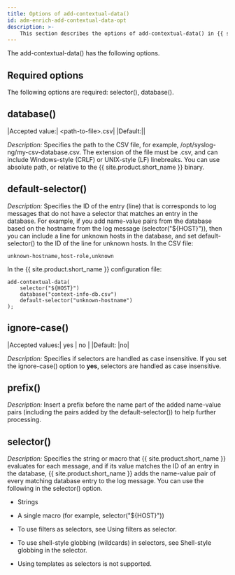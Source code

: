```yaml
---
title: Options of add-contextual-data()
id: adm-enrich-add-contextual-data-opt
description: >-
	This section describes the options of add-contextual-data() in {{ site.product.short_name }}.
---
```


The add-contextual-data() has the following options.

## Required options

The following options are required: selector(), database().

## database()

|Accepted value:|      \<path-to-file\>.csv|
|Default:||

*Description:* Specifies the path to the CSV file, for example,
/opt/syslog-ng/my-csv-database.csv. The extension of the file must be
.csv, and can include Windows-style (CRLF) or UNIX-style (LF)
linebreaks. You can use absolute path, or relative to the {{ site.product.short_name }}
binary.

## default-selector()

*Description:* Specifies the ID of the entry (line) that is corresponds
to log messages that do not have a selector that matches an entry in the
database. For example, if you add name-value pairs from the database
based on the hostname from the log message (selector(\"${HOST}\")),
then you can include a line for unknown hosts in the database, and set
default-selector() to the ID of the line for unknown hosts. In the CSV
file:

```text
unknown-hostname,host-role,unknown
```

In the {{ site.product.short_name }} configuration file:

```config
add-contextual-data(
    selector("${HOST}")
    database("context-info-db.csv")
    default-selector("unknown-hostname")
);
```

## ignore-case()

|Accepted values:| yes \| no |
|Default:    |no|

*Description:* Specifies if selectors are handled as case insensitive.
If you set the ignore-case() option to **yes**, selectors are handled as
case insensitive.

## prefix()

*Description:* Insert a prefix before the name part of the added
name-value pairs (including the pairs added by the default-selector())
to help further processing.

## selector()

*Description:* Specifies the string or macro that {{ site.product.short_name }}
evaluates for each message, and if its value matches the ID of an entry
in the database, {{ site.product.short_name }} adds the name-value pair of every
matching database entry to the log message. You can use the following in
the selector() option.

- Strings

- A single macro (for example, selector(\"${HOST}\"))

- To use filters as selectors, see
    Using filters as selector.
- To use shell-style globbing (wildcards) in selectors, see
    Shell-style globbing in the selector.

- Using templates as selectors is not supported.
